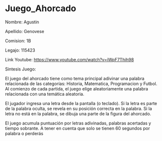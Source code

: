 # Juego_Ahorcado

Nombre: Agustin


Apellido: Genovese


Comision: 1B


Legajo: 115423


Link Youtube:  https://www.youtube.com/watch?v=iWpF7Thih98 	


Sintesis Juego:


El juego del ahorcado tiene como tema principal adivinar una palabra relacionada de las categorías: Historia, Matematica, Programacion y Futbol. Al comienzo de cada partida, el juego elige aleatoriamente una palabra relacionada con una temática aleatoria. 


El jugador ingresa una letra desde la pantalla (o teclado). Si la letra es parte de la palabra oculta, se revela en su posición correcta en la palabra. Si la letra no está en la palabra, se dibuja una parte de la figura del ahorcado.


El juego acumula puntuación por letras adivinadas, palabras acertadas y tiempo sobrante. A tener en cuenta que solo se tienen 60 segundos por palabra o perderás


